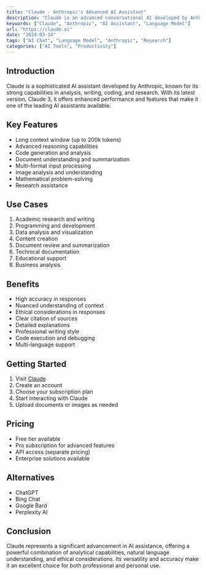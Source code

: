 ```yaml
---
title: "Claude - Anthropic's Advanced AI Assistant"
description: "Claude is an advanced conversational AI developed by Anthropic to assist with a wide range of tasks, from answering questions to providing detailed explanations."
keywords: ["Claude", "Anthropic", "AI Assistant", "Language Model"]
url: "https://claude.ai"
date: "2024-03-14"
tags: ["AI Chat", "Language Model", "Anthropic", "Research"]
categories: ["AI Tools", "Productivity"]
---
```


## Introduction

Claude is a sophisticated AI assistant developed by Anthropic, known for its strong capabilities in analysis, writing, coding, and research. With its latest version, Claude 3, it offers enhanced performance and features that make it one of the leading AI assistants available.

## Key Features

- Long context window (up to 200k tokens)
- Advanced reasoning capabilities
- Code generation and analysis
- Document understanding and summarization
- Multi-format input processing
- Image analysis and understanding
- Mathematical problem-solving
- Research assistance

## Use Cases

1. Academic research and writing
2. Programming and development
3. Data analysis and visualization
4. Content creation
5. Document review and summarization
6. Technical documentation
7. Educational support
8. Business analysis

## Benefits

- High accuracy in responses
- Nuanced understanding of context
- Ethical considerations in responses
- Clear citation of sources
- Detailed explanations
- Professional writing style
- Code execution and debugging
- Multi-language support

## Getting Started

1. Visit [Claude](https://claude.ai)
2. Create an account
3. Choose your subscription plan
4. Start interacting with Claude
5. Upload documents or images as needed

## Pricing

- Free tier available
- Pro subscription for advanced features
- API access (separate pricing)
- Enterprise solutions available

## Alternatives

- ChatGPT
- Bing Chat
- Google Bard
- Perplexity AI

## Conclusion

Claude represents a significant advancement in AI assistance, offering a powerful combination of analytical capabilities, natural language understanding, and ethical considerations. Its versatility and accuracy make it an excellent choice for both professional and personal use. 